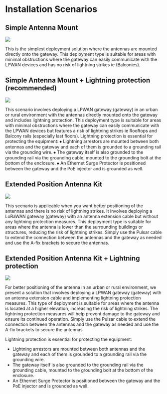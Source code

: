 # Installation Scenarios

## Simple Antenna Mount

![](../../../.gitbook/assets/simplemount_nobg.png)

This is the simplest deployment solution where the antennas are mounted directly onto the gateway. This deployment type is suitable for areas with minimal obstructions where the gateway can easily communicate with the LPWAN devices and has no risk of lightning strikes ie (Balconies).

## Simple Antenna Mount + Lightning protection (recommended)

![](../../../.gitbook/assets/lightning_nobg.png)

This scenario involves deploying a LPWAN gateway (gateway) in an urban or rural environment with the antennas directly mounted onto the gateway and includes lightning protection. This deployment type is suitable for areas with minimal obstructions where the gateway can easily communicate with the LPWAN devices but features a risk of lightning strikes ie Rooftops and Balcony rails (especially last floors). Lightning protection is essential for protecting the equipment: ⦁ Lightning arrestors are mounted between both antennas and the gateway and each of them is grounded to a grounding rail via the grounding wire. ⦁ The gateway itself is also grounded to the grounding rail via the grounding cable, mounted to the grounding bolt at the bottom of the enclosure. ⦁ An Ethernet Surge Protector is positioned between the gateway and the PoE injector and is grounded as well.

## Extended Position Antenna Kit

![](../../../.gitbook/assets/extended_nobg.png)

This scenario is applicable when you want better positioning of the antennas and there is no risk of lightning strikes. It involves deploying a LoRaWAN gateway (gateway) with an antenna extension cable but without any lightning protection measures. This deployment type is suitable for areas where the antenna is lower than the surrounding buildings or structures, reducing the risk of lightning strikes. Simply use the Pulsar cable to extend the connection between the antennas and the gateway as needed and use the A-fix brackets to secure the antennas.

## Extended Position Antenna Kit + Lightning protection

![](../../../.gitbook/assets/extended_+_lighting_nobg.png)

For better positioning of the antenna in an urban or rural environment, we present a solution that involves deploying a LPWAN gateway (gateway) with an antenna extension cable and implementing lightning protection measures. This type of deployment is suitable for areas where the antenna is located at a higher elevation, increasing the risk of lightning strikes. The lightning protection measures will help prevent damage to the gateway and ensure its continued operation. Simply use the Pulsar cable to extend the connection between the antennas and the gateway as needed and use the A-fix brackets to secure the antennas.

Lightning protection is essential for protecting the equipment:

* Lightning arrestors are mounted between both antennas and the gateway and each of them is grounded to a grounding rail via the grounding wire.
* The gateway itself is also grounded to the grounding rail via the grounding cable, mounted to the grounding bolt at the bottom of the enclosure.
* An Ethernet Surge Protector is positioned between the gateway and the PoE injector and is grounded as well.
